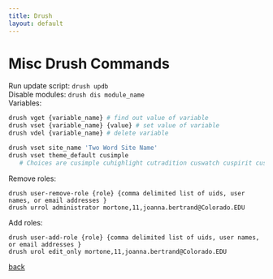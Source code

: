 ```yaml
---
title: Drush
layout: default
---
```


# Misc Drush Commands

Run update script: `drush updb` <br />
Disable modules: `drush dis module_name` <br />
Variables:
```sh
drush vget {variable_name} # find out value of variable
drush vset {variable_name} {value} # set value of variable
drush vdel {variable_name} # delete variable
```

```sh
drush vset site_name 'Two Word Site Name'
drush vset theme_default cusimple
   # Choices are cusimple cuhighlight cutradition cuswatch cuspirit cushadow curise cumodern cuminimal culayers cuivory cusimple
```
Remove roles:
```
drush user-remove-role {role} {comma delimited list of uids, user names, or email addresses }
drush urrol administrator mortone,11,joanna.bertrand@Colorado.EDU
```
Add roles:
```
drush user-add-role {role} {comma delimited list of uids, user names, or email addresses }
drush urol edit_only mortone,11,joanna.bertrand@Colorado.EDU
```




[back](./)
